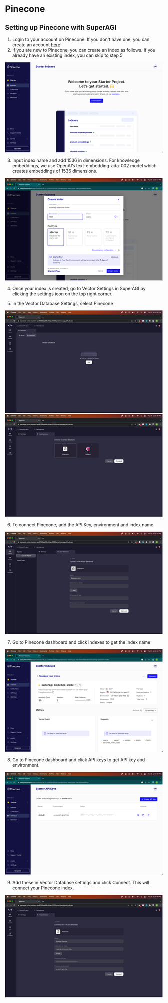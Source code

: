 # Pinecone

## Setting up Pinecone with SuperAGI

1. Login to your account on Pinecone. If you don't have one, you can create an account [here](https://login.pinecone.io/login?state=hKFo2SB6OXByRUtNU0QwU1ZJbXJSZk9menhXMEk5QTlDV3dGdaFupWxvZ2luo3RpZNkgQ0lwUDFmYU45cjctYktfTmRBRnFmaldjcGJ5WUF5bFOjY2lk2SBUOEkyaEc2Q2FaazUwT05McWhmN3h6a1I0WmhMcVM0Qw&client=T8I2hG6CaZk50ONLqhf7xzkR4ZhLqS4C&protocol=oauth2&audience=https%3A%2F%2Fus-central1-production-console.cloudfunctions.net%2Fapi%2Fv1&scope=openid%20profile%20email%20read%3Acurrent_user&redirect_uri=https%3A%2F%2Fapp.pinecone.io&sessionType=signup&response_type=code&response_mode=query&nonce=OWJhOX52SGZ%2BOE8yNEJuWkdOemhQVXJVYU1ONk9DMWs5fk8yMnlVNC0yQQ%3D%3D&code_challenge=0zqg-z2iKUi16yErH4E3mlLyEFXrHyf3rvrziVBuZAQ&code_challenge_method=S256&auth0Client=eyJuYW1lIjoiYXV0aDAtcmVhY3QiLCJ2ZXJzaW9uIjoiMS41LjAifQ%3D%3D)
2. If you are new to Pinecone, you can create an index as follows. If you already have an existing index, you can skip to step 5

![alt_text](/../assets/images/pinecone1.png)

3. Input index name and add 1536 in dimensions. For knowledge embeddings, we use OpenAI’s text-embedding-ada-002 model which creates embeddings of 1536 dimensions.

![alt_text](/../assets/images/pinecone2.png)

4. Once your index is created, go to Vector Settings in SuperAGI by clicking the settings icon on the top right corner.

5. In the Vector Database Settings, select Pinecone

![alt_text](/../assets/images/pinecone3.png)
![alt_text](/../assets/images/pinecone4.png)

6. To connect Pinecone, add the API Key, environment and index name.

![alt_text](/../assets/images/pinecone5.png)

7. Go to Pinecone dashboard and click Indexes to get the index name

![alt_text](/../assets/images/pinecone6.png)

8. Go to Pinecone dashboard and click API keys to get API key and environment. 

![alt_text](/../assets/images/pinecone7.png)

9. Add these in Vector Database settings and click Connect. This will connect your Pinecone index.

![alt_text](/../assets/images/pinecone8.png)
